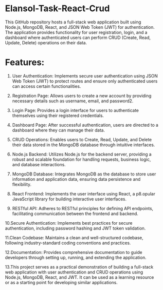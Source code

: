 # Elansol-Task-React-Crud
This GitHub repository hosts a full-stack web application built using Node.js, MongoDB, React, and JSON Web Token (JWT) for authentication. The application provides functionality for user registration, login, and a dashboard where authenticated users can perform CRUD (Create, Read, Update, Delete) operations on their data.
# Features:
1. User Authentication: Implements secure user authentication using JSON Web Token (JWT) to protect routes and ensure only authenticated users can access certain functionalities.

2. Registration Page: Allows users to create a new account by providing necessary details such as username, email, and password2.

3. Login Page: Provides a login interface for users to authenticate themselves using their registered credentials.

4. Dashboard Page: After successful authentication, users are directed to a dashboard where they can manage their data.

5. CRUD Operations: Enables users to Create, Read, Update, and Delete their data stored in the MongoDB database through intuitive interfaces.

6. Node.js Backend: Utilizes Node.js for the backend server, providing a robust and scalable foundation for handling requests, business logic, and database interactions.

7. MongoDB Database: Integrates MongoDB as the database to store user information and application data, ensuring data persistence and flexibility.

8. React Frontend: Implements the user interface using React, a p8.opular JavaScript library for building interactive user interfaces.

9. RESTful API: Adheres to RESTful principles for defining API endpoints, facilitating communication between the frontend and backend.

10.Secure Authentication: Implements best practices for secure authentication, including password hashing and JWT token validation.

11.Clean Codebase: Maintains a clean and well-structured codebase, following industry-standard coding conventions and practices.

12.Documentation: Provides comprehensive documentation to guide developers through setting up, running, and extending the application.

13.This project serves as a practical demonstration of building a full-stack web application with user authentication and CRUD operations using Node.js, MongoDB, React, and JWT. It can be used as a learning resource or as a starting point for developing similar applications.

